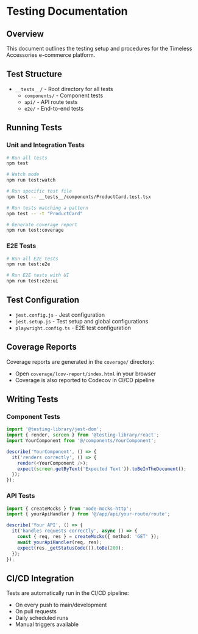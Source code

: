 # Testing Documentation

## Overview
This document outlines the testing setup and procedures for the Timeless Accessories e-commerce platform.

## Test Structure
- `__tests__/` - Root directory for all tests
  - `components/` - Component tests
  - `api/` - API route tests
  - `e2e/` - End-to-end tests

## Running Tests

### Unit and Integration Tests
```bash
# Run all tests
npm test

# Watch mode
npm run test:watch

# Run specific test file
npm test -- __tests__/components/ProductCard.test.tsx

# Run tests matching a pattern
npm test -- -t "ProductCard"

# Generate coverage report
npm run test:coverage
```

### E2E Tests
```bash
# Run all E2E tests
npm run test:e2e

# Run E2E tests with UI
npm run test:e2e:ui
```

## Test Configuration
- `jest.config.js` - Jest configuration
- `jest.setup.js` - Test setup and global configurations
- `playwright.config.ts` - E2E test configuration

## Coverage Reports
Coverage reports are generated in the `coverage/` directory:
- Open `coverage/lcov-report/index.html` in your browser
- Coverage is also reported to Codecov in CI/CD pipeline

## Writing Tests

### Component Tests
```typescript
import '@testing-library/jest-dom';
import { render, screen } from '@testing-library/react';
import YourComponent from '@/components/YourComponent';

describe('YourComponent', () => {
  it('renders correctly', () => {
    render(<YourComponent />);
    expect(screen.getByText('Expected Text')).toBeInTheDocument();
  });
});
```

### API Tests
```typescript
import { createMocks } from 'node-mocks-http';
import { yourApiHandler } from '@/app/api/your-route/route';

describe('Your API', () => {
  it('handles requests correctly', async () => {
    const { req, res } = createMocks({ method: 'GET' });
    await yourApiHandler(req, res);
    expect(res._getStatusCode()).toBe(200);
  });
});
```

## CI/CD Integration
Tests are automatically run in the CI/CD pipeline:
- On every push to main/development
- On pull requests
- Daily scheduled runs
- Manual triggers available 